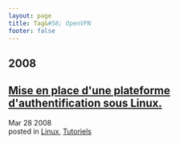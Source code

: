```yaml
---
layout: page
title: Tag&#58; OpenVPN
footer: false
---
```


<div id="blog-archives" class="category">
<h2>2008</h2>

<article>
<h1><a href="/2008/03/28/mise-en-place-dune-plateforme-dauthentification-opensource-sous-linux/index.html">Mise en place d'une plateforme d'authentification sous Linux.</a></h1>
<time datetime="2008-03-28T00:00:00-06:00" pubdate><span class='month'>Mar</span> <span class='day'>28</span> <span class='year'>2008</span></time>
<footer>
<span class="categories">posted in 
<a href='/categories/linux/'>Linux</a>, <a href='/categories/tutoriels/'>Tutoriels</a></span>
</footer>
</article>
</div>

